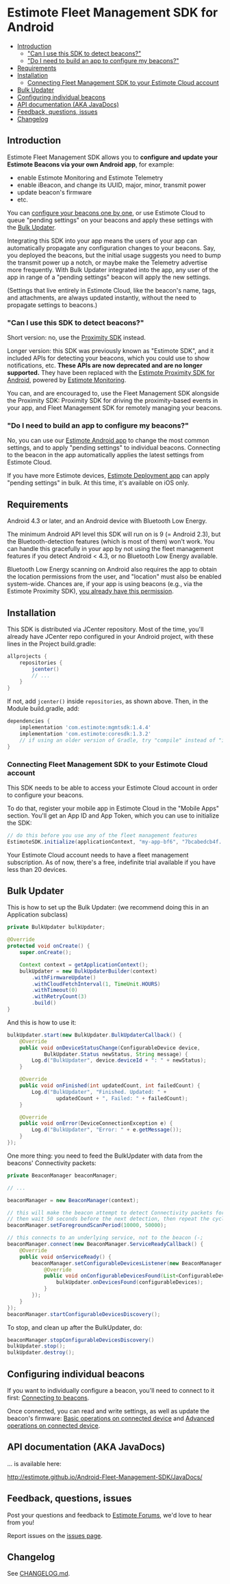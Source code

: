 # Estimote Fleet Management SDK for Android

  * [Introduction](#introduction)
    + ["Can I use this SDK to detect beacons?"](#can-i-use-this-sdk-to-detect-beacons)
    + ["Do I need to build an app to configure my beacons?"](#do-i-need-to-build-an-app-to-configure-my-beacons)
  * [Requirements](#requirements)
  * [Installation](#installation)
    + [Connecting Fleet Management SDK to your Estimote Cloud account](#connecting-fleet-management-sdk-to-your-estimote-cloud-account)
  * [Bulk Updater](#bulk-updater)
  * [Configuring individual beacons](#configuring-individual-beacons)
  * [API documentation (AKA JavaDocs)](#api-documentation-aka-javadocs)
  * [Feedback, questions, issues](#feedback-questions-issues)
  * [Changelog](#changelog)

## Introduction

Estimote Fleet Management SDK allows you to **configure and update your Estimote Beacons via your own Android app**, for example:

 - enable Estimote Monitoring and Estimote Telemetry
 - enable iBeacon, and change its UUID, major, minor, transmit power
 - update beacon's firmware
 - etc.

You can [configure your beacons one by one](#configuring-individual-beacons), or use Estimote Cloud to queue "pending settings" on your beacons and apply these settings with the [Bulk Updater](#bulk-updater).

Integrating this SDK into your app means the users of your app can automatically propagate any configuration changes to your beacons. Say, you deployed the beacons, but the initial usage suggests you need to bump the transmit power up a notch, or maybe make the Telemetry advertise more frequently. With Bulk Updater integrated into the app, any user of the app in range of a "pending settings" beacon will apply the new settings.

(Settings that live entirely in Estimote Cloud, like the beacon's name, tags, and attachments, are always updated instantly, without the need to propagate settings to beacons.)

### "Can I use this SDK to detect beacons?"

Short version: no, use the [Proximity SDK](https://github.com/Estimote/Android-Proximity-SDK) instead.

Longer version: this SDK was previously known as "Estimote SDK", and it included APIs for detecting your beacons, which you could use to show notifications, etc. **These APIs are now deprecated and are no longer supported.** They have been replaced with the [Estimote Proximity SDK for Android](https://github.com/Estimote/Android-Proximity-SDK), powered by [Estimote Monitoring](https://community.estimote.com/hc/en-us/articles/360003252832-What-is-Estimote-Monitoring-).

You can, and are encouraged to, use the Fleet Management SDK alongside the Proximity SDK: Proximity SDK for driving the proximity-based events in your app, and Fleet Management SDK for remotely managing your beacons.

### "Do I need to build an app to configure my beacons?"

No, you can use our [Estimote Android app](https://play.google.com/store/apps/details?id=com.estimote.apps.main&hl=en) to change the most common settings, and to apply "pending settings" to individual beacons. Connecting to the beacon in the app automatically applies the latest settings from Estimote Cloud.

If you have more Estimote devices, [Estimote Deployment app](https://itunes.apple.com/us/app/estimote-deployment/id1109375679?mt=8) can apply "pending settings" in bulk. At this time, it's available on iOS only.

## Requirements

Android 4.3 or later, and an Android device with Bluetooth Low Energy.

The minimum Android API level this SDK will run on is 9 (= Android 2.3), but the Bluetooth-detection features (which is most of them) won't work. You can handle this gracefully in your app by not using the fleet management features if you detect Android < 4.3, or no Bluetooth Low Energy available.

Bluetooth Low Energy scanning on Android also requires the app to obtain the location permissions from the user, and "location" must also be enabled system-wide. Chances are, if your app is using beacons (e.g., via the Estimote Proximity SDK), [you already have this permission](https://developer.estimote.com/proximity/android-tutorial/#request-location-permissions).

## Installation

This SDK is distributed via JCenter repository. Most of the time, you'll already have JCenter repo configured in your Android project, with these lines in the Project build.gradle:

```gradle
allprojects {
    repositories {
        jcenter()
        // ...
    }
}
```

If not, add `jcenter()` inside `repositories`, as shown above. Then, in the Module build.gradle, add:

```gradle
dependencies {
    implementation 'com.estimote:mgmtsdk:1.4.4'
    implementation 'com.estimote:coresdk:1.3.2'
    // if using an older version of Gradle, try "compile" instead of "implementation"
}
```

### Connecting Fleet Management SDK to your Estimote Cloud account

This SDK needs to be able to access your Estimote Cloud account in order to configure your beacons.

To do that, register your mobile app in Estimote Cloud in the "Mobile Apps" section. You'll get an App ID and App Token, which you can use to initialize the SDK:

```java
// do this before you use any of the fleet management features
EstimoteSDK.initialize(applicationContext, "my-app-bf6", "7bcabedcb4f...");
```

Your Estimote Cloud account needs to have a fleet management subscription. As of now, there's a free, indefinite trial available if you have less than 20 devices.

## Bulk Updater

This is how to set up the Bulk Updater: (we recommend doing this in an Application subclass)

```java
private BulkUpdater bulkUpdater;

@Override
protected void onCreate() {
    super.onCreate();

    Context context = getApplicationContext();
    bulkUpdater = new BulkUpdaterBuilder(context)
        .withFirmwareUpdate()
        .withCloudFetchInterval(1, TimeUnit.HOURS)
        .withTimeout(0)
        .withRetryCount(3)
        .build()
}
```

And this is how to use it:

```java
bulkUpdater.start(new BulkUpdater.BulkUpdaterCallback() {
    @Override
    public void onDeviceStatusChange(ConfigurableDevice device,
            BulkUpdater.Status newStatus, String message) {
        Log.d("BulkUpdater", device.deviceId + ": " + newStatus);
    }

    @Override
    public void onFinished(int updatedCount, int failedCount) {
        Log.d("BulkUpdater", "Finished. Updated: " +
                updatedCount + ", Failed: " + failedCount);
    }

    @Override
    public void onError(DeviceConnectionException e) {
        Log.d("BulkUpdater", "Error: " + e.getMessage());
    }
});
```

One more thing: you need to feed the BulkUpdater with data from the beacons' Connectivity packets:

```java
private BeaconManager beaconManager;

// ...

beaconManager = new BeaconManager(context);

// this will make the beacon attempt to detect Connectivity packets for 10 seconds,
// then wait 50 seconds before the next detection, then repeat the cycle
beaconManager.setForegroundScanPeriod(10000, 50000);

// this connects to an underlying service, not to the beacon (-;
beaconManager.connect(new BeaconManager.ServiceReadyCallback() {
    @Override
    public void onServiceReady() {
        beaconManager.setConfigurableDevicesListener(new BeaconManager.ConfigurableDevicesListener() {
            @Override
            public void onConfigurableDevicesFound(List<ConfigurableDevice> configurableDevices) {
                bulkUpdater.onDevicesFound(configurableDevices);
            }
        });
    }
});
beaconManager.startConfigurableDevicesDiscovery();
```

To stop, and clean up after the BulkUpdater, do:

```java
beaconManager.stopConfigurableDevicesDiscovery()
bulkUpdater.stop();
bulkUpdater.destroy();
```

## Configuring individual beacons

If you want to individually configure a beacon, you'll need to connect to it first: [Connecting to beacons](https://github.com/Estimote/Android-Fleet-Management-SDK/blob/master/Docs/DOC_deviceConnection.md).

Once connected, you can read and write settings, as well as update the beacon's firmware: [Basic operations on connected device](https://github.com/Estimote/Android-Fleet-Management-SDK/blob/master/Docs/DOC_deviceConnection.md#basic-operations-on-connected-device) and [Advanced operations on connected device](https://github.com/Estimote/Android-Fleet-Management-SDK/blob/master/Docs/DOC_deviceConnection.md#advanced-operations-on-connected-device).

## API documentation (AKA JavaDocs)

… is available here:

<http://estimote.github.io/Android-Fleet-Management-SDK/JavaDocs/>

## Feedback, questions, issues

Post your questions and feedback to [Estimote Forums](https://forums.estimote.com), we'd love to hear from you!

Report issues on the [issues page](https://github.com/Estimote/Android-Fleet-Management-SDK/issues).

## Changelog

See [CHANGELOG.md](CHANGELOG.md).
